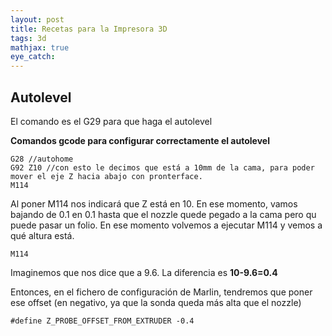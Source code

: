 ```yaml
---
layout: post
title: Recetas para la Impresora 3D
tags: 3d
mathjax: true
eye_catch: 
---
```


## Autolevel

El comando es el G29 para que haga el autolevel

**Comandos gcode para configurar correctamente el autolevel**


```
G28 //autohome
G92 Z10 //con esto le decimos que está a 10mm de la cama, para poder mover el eje Z hacia abajo con pronterface.
M114
```
Al poner M114 nos indicará que Z está en 10. En ese momento, vamos bajando de 0.1 en 0.1 hasta que el nozzle quede pegado a la cama pero qu puede pasar un folio.
En ese momento volvemos a ejecutar M114 y vemos a qué altura está. 

```
M114
```

Imaginemos que nos dice que a 9.6. La diferencia es **10-9.6=0.4**

Entonces, en el fichero de configuración de Marlin, tendremos que poner ese offset (en negativo, ya que la sonda queda más alta que el nozzle)

```
#define Z_PROBE_OFFSET_FROM_EXTRUDER -0.4
```
